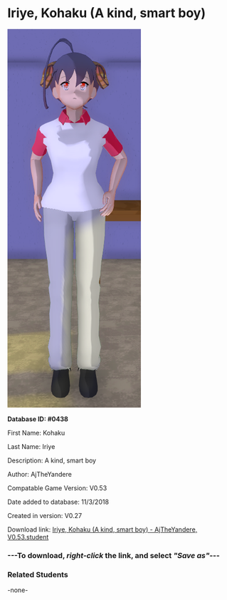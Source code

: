 # Iriye, Kohaku (A kind, smart boy)

<img src="../../Files/Images/Iriye, Kohaku (A kind, smart boy).png" title="Iriye, Kohaku (A kind, smart boy) - AjTheYandere, V0.53">

**Database ID: #0438**

First Name: Kohaku

Last Name: Iriye

Description: A kind, smart boy

Author: AjTheYandere

Compatable Game Version: V0.53

Date added to database: 11/3/2018

Created in version: V0.27

Download link: <a href="https://raw.githubusercontent.com/Arbiter1223/Daigaku-Gurashi-Custom-Students/master/Files/Student%20Files/Iriye%2C%20Kohaku%20(A%20kind%2C%20smart%20boy)%20-%20AjTheYandere%2C%20V0.53.student">Iriye, Kohaku (A kind, smart boy) - AjTheYandere, V0.53.student</a>

### ---**To download, _right-click_ the link, and select _"Save as"_**---

### Related Students

-none-
